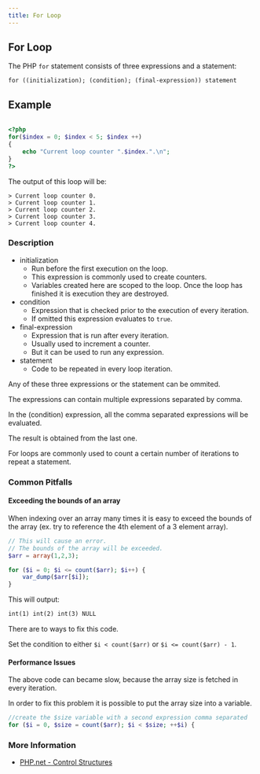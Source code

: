 ```yaml
---
title: For Loop
---
```


## For Loop

The PHP  `for` statement consists of three expressions and a statement:

`for ((initialization); (condition); (final-expression)) statement`

## Example
```php

<?php
for($index = 0; $index < 5; $index ++)
{
    echo "Current loop counter ".$index.".\n";
}
?>
```
The output of this loop will be:
```
> Current loop counter 0.
> Current loop counter 1.
> Current loop counter 2.
> Current loop counter 3.
> Current loop counter 4.
```

### Description

- initialization
    - Run before the first execution on the loop.
    - This expression is commonly used to create counters.
    - Variables created here are scoped to the loop. Once the loop has finished it is execution they are destroyed.
- condition
    - Expression that is checked prior to the execution of every iteration.
    - If omitted this expression evaluates to `true`.
- final-expression
    - Expression that is run after every iteration.
    - Usually used to increment a counter.
    - But it can be used to run any expression.
- statement
    - Code to be repeated in every loop iteration.

Any of these three expressions or the statement can be ommited.

The expressions can contain multiple expressions separated by comma.

In the (condition) expression, all the comma separated expressions will be evaluated.

The result is obtained from the last one.

For loops are commonly used to count a certain number of iterations to repeat a statement.

### Common Pitfalls

#### Exceeding the bounds of an array

When indexing over an array many times it is easy to exceed the bounds of the array (ex. try to reference the 4th element of a 3 element array).

```php
// This will cause an error.
// The bounds of the array will be exceeded.
$arr = array(1,2,3);

for ($i = 0; $i <= count($arr); $i++) {
    var_dump($arr[$i]);
}
```

This will output:

```txt
int(1) int(2) int(3) NULL
```

There are to ways to fix this code.

Set the condition to either `$i < count($arr)` or `$i <= count($arr) - 1`.

#### Performance Issues

The above code can became slow, because the array size is fetched in every iteration.

In order to fix this problem it is possible to put the array size into a variable.

```php
//create the $size variable with a second expression comma separated
for ($i = 0, $size = count($arr); $i < $size; ++$i) {
```

### More Information

- <a href='https://secure.php.net/manual/en/control-structures.for.php' target='_blank' rel='nofollow'>PHP.net - Control Structures</a>
